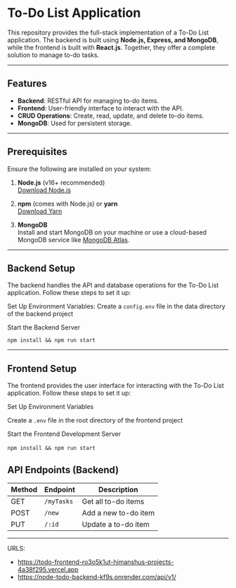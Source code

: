 # To-Do List Application

This repository provides the full-stack implementation of a To-Do List application. The backend is built using **Node.js, Express, and MongoDB**, while the frontend is built with **React.js**. Together, they offer a complete solution to manage to-do tasks.

---

## Features

- **Backend**: RESTful API for managing to-do items.
- **Frontend**: User-friendly interface to interact with the API.
- **CRUD Operations**: Create, read, update, and delete to-do items.
- **MongoDB**: Used for persistent storage.

---

## Prerequisites

Ensure the following are installed on your system:

1. **Node.js** (v16+ recommended)  
   [Download Node.js](https://nodejs.org/)

2. **npm** (comes with Node.js) or **yarn**  
   [Download Yarn](https://yarnpkg.com/)

3. **MongoDB**  
   Install and start MongoDB on your machine or use a cloud-based MongoDB service like [MongoDB Atlas](https://www.mongodb.com/atlas).

---

## Backend Setup

The backend handles the API and database operations for the To-Do List application. Follow these steps to set it up:

Set Up Environment Variables: Create a `config.env` file in the data directory of the backend project

Start the Backend Server

`npm install && npm run start`

---

## Frontend Setup

The frontend provides the user interface for interacting with the To-Do List application. Follow these steps to set it up:

Set Up Environment Variables

Create a `.env` file in the root directory of the frontend project

Start the Frontend Development Server

⁠`npm install && npm run start`

## API Endpoints (Backend)

| Method | Endpoint          | Description              |
|--------|-------------------|--------------------------|
| GET    | `/myTasks`      | Get all to-do items      |
| POST   | `/new`      | Add a new to-do item     |
| PUT    | `/:id`  | Update a to-do item      |

---

URLS:
- https://todo-frontend-ro3o5k1ut-himanshus-projects-4a38f295.vercel.app
- https://node-todo-backend-kf9s.onrender.com/api/v1/
